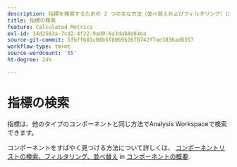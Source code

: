 ```yaml
---
description: 指標を検索するための 2 つの主な方法（並べ替えおよびフィルタリング）について説明します。
title: 指標の検索
feature: Calculated Metrics
exl-id: 34d2563a-7cd2-4f22-9ad0-6a3dab8d84ea
source-git-commit: 5fbffb01c08b5f8069b2670742f7ae3836ad8357
workflow-type: tm+mt
source-wordcount: '65'
ht-degree: 24%

---
```


# 指標の検索

指標は、他のタイプのコンポーネントと同じ方法でAnalysis Workspaceで検索できます。

コンポーネントをすばやく見つける方法について詳しくは、 [コンポーネントリストの検索、フィルタリング、並べ替え](https://experienceleague.corp.adobe.com/docs/analytics-platform/using/cja-components/overview.html?lang=en#search%2C-filter%2C-and-sort-the-component-list) in [コンポーネントの概要](/help/components/overview.md).
